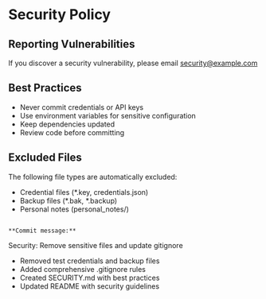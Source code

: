# Security Policy

## Reporting Vulnerabilities

If you discover a security vulnerability, please email security@example.com

## Best Practices

- Never commit credentials or API keys
- Use environment variables for sensitive configuration
- Keep dependencies updated
- Review code before committing

## Excluded Files

The following file types are automatically excluded:
- Credential files (*.key, credentials.json)
- Backup files (*.bak, *.backup)
- Personal notes (personal_notes/)
```

**Commit message:**
```
Security: Remove sensitive files and update gitignore

- Removed test credentials and backup files
- Added comprehensive .gitignore rules
- Created SECURITY.md with best practices
- Updated README with security guidelines
